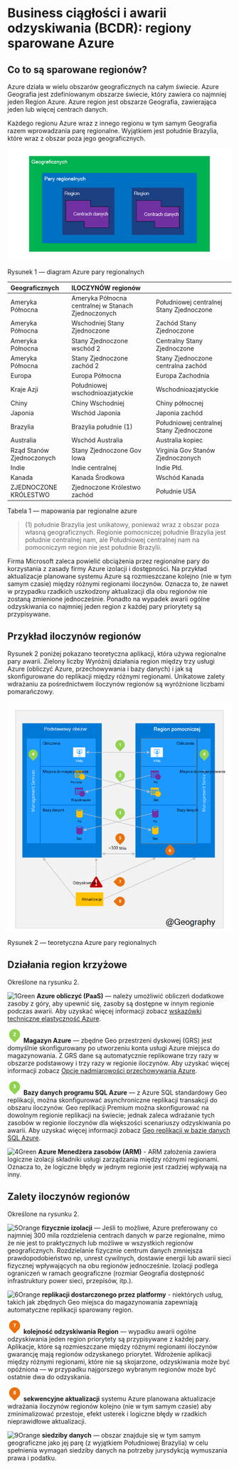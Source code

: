 <properties
    pageTitle="Business ciągłości i awarii odzyskiwania (BCDR): regiony sparowane Azure | Microsoft Azure"
    description="Azure pary regionalne zapewnić aplikacji mechanizm podczas awarii centrum danych."
    services="site-recovery"
    documentationCenter=""
    authors="rayne-wiselman"
    manager="jwhit"
    editor=""/>

<tags
    ms.service="site-recovery"
    ms.workload="storage-backup-recovery"
    ms.tgt_pltfrm="na"
    ms.devlang="na"
    ms.topic="article"
    ms.date="08/23/2016"
    ms.author="raynew"/>

# <a name="business-continuity-and-disaster-recovery-bcdr-azure-paired-regions"></a>Business ciągłości i awarii odzyskiwania (BCDR): regiony sparowane Azure

## <a name="what-are-paired-regions"></a>Co to są sparowane regionów?

Azure działa w wielu obszarów geograficznych na całym świecie. Azure Geografia jest zdefiniowanym obszarze świecie, który zawiera co najmniej jeden Region Azure. Azure region jest obszarze Geografia, zawierająca jeden lub więcej centrach danych.

Każdego regionu Azure wraz z innego regionu w tym samym Geografia razem wprowadzania parę regionalne. Wyjątkiem jest południe Brazylia, które wraz z obszar poza jego geograficznych.


![AzureGeography](./media/best-practices-availability-paired-regions/GeoRegionDataCenter.png)

Rysunek 1 — diagram Azure pary regionalnych



| Geograficznych     |  ILOCZYNÓW regionów  |                     |
| :-------------| :-------------   | :-------------      |
| Ameryka Północna | Ameryka Północna centralnej w Stanach Zjednoczonych | Południowej centralnej Stany Zjednoczone    |
| Ameryka Północna | Wschodniej Stany Zjednoczone          | Zachód Stany Zjednoczone             |
| Ameryka Północna | Stany Zjednoczone wschód 2        | Centralny Stany Zjednoczone          |
| Ameryka Północna | Stany Zjednoczone zachód 2        | Stany Zjednoczone centralna zachód     |
| Europa        | Europa Północna     | Europa Zachodnia         |
| Kraje Azji          | Południowej wschodnioazjatyckie  | Wschodnioazjatyckie           |
| Chiny         | Chiny Wschodniej       | Chiny północnej         |
| Japonia         | Wschód Japonia       | Japonia zachód          |
| Brazylia        | Brazylia południe (1) | Południowej centralnej Stany Zjednoczone    |
| Australia     | Wschód Australia   | Australia kopiec |
| Rząd Stanów Zjednoczonych | Stany Zjednoczone Gov Iowa      | Virginia Gov Stanów Zjednoczonych     |
| Indie         | Indie centralnej    | Indie Płd.         |
| Kanada        | Kanada Środkowa   | Wschód Kanada         |
| ZJEDNOCZONE KRÓLESTWO            | Zjednoczone Królestwo zachód          | Południe USA            |

Tabela 1 — mapowania par regionalne azure

> (1) południe Brazylia jest unikatowy, ponieważ wraz z obszar poza własną geograficznych. Regionie pomocniczej południe Brazylia jest południe centralnej nam, ale Południowej centralnej nam na pomocniczym region nie jest południe Brazylii.

Firma Microsoft zaleca powielić obciążenia przez regionalne pary do korzystania z zasady firmy Azure izolacji i dostępności. Na przykład aktualizacje planowane systemu Azure są rozmieszczane kolejno (nie w tym samym czasie) między różnymi regionami iloczynów. Oznacza to, że nawet w przypadku rzadkich uszkodzony aktualizacji dla obu regionów nie zostaną zmienione jednocześnie. Ponadto na wypadek awarii ogólne odzyskiwania co najmniej jeden region z każdej pary priorytety są przypisywane.

## <a name="an-example-of-paired-regions"></a>Przykład iloczynów regionów
Rysunek 2 poniżej pokazano teoretyczna aplikacji, która używa regionalne pary awarii. Zielony liczby Wyróżnij działania region między trzy usługi Azure (obliczyć Azure, przechowywania i bazy danych) i jak są skonfigurowane do replikacji między różnymi regionami. Unikatowe zalety wdrażaniu za pośrednictwem iloczynów regionów są wyróżnione liczbami pomarańczowy.


![Omówienie zalet iloczynów regionu](./media/best-practices-availability-paired-regions/PairedRegionsOverview2.png)

Rysunek 2 — teoretyczna Azure pary regionalnych

## <a name="cross-region-activities"></a>Działania region krzyżowe
Określone na rysunku 2.

![1Green](./media/best-practices-availability-paired-regions/1Green.png) **Azure obliczyć (PaaS)** — należy umożliwić obliczeń dodatkowe zasoby z góry, aby upewnić się, zasoby są dostępne w innym regionie podczas awarii. Aby uzyskać więcej informacji zobacz [wskazówki techniczne elastyczność Azure](./resiliency/resiliency-technical-guidance.md).

![2Green](./media/best-practices-availability-paired-regions/2Green.png) **Magazyn Azure** — zbędne Geo przestrzeni dyskowej (GRS) jest domyślnie skonfigurowany po utworzeniu konta usługi Azure miejsca do magazynowania. Z GRS dane są automatycznie replikowane trzy razy w obszarze podstawowy i trzy razy w regionie iloczynów. Aby uzyskać więcej informacji zobacz [Opcje nadmiarowości przechowywania Azure](storage/storage-redundancy.md).


![3Green](./media/best-practices-availability-paired-regions/3Green.png) **Bazy danych programu SQL Azure** — z Azure SQL standardowy Geo replikacji, można skonfigurować asynchroniczne replikacji transakcji do obszaru iloczynów. Geo replikacji Premium można skonfigurować na dowolnym regionie replikacji na świecie; jednak zaleca wdrażanie tych zasobów w regionie iloczynów dla większości scenariuszy odzyskiwania po awarii. Aby uzyskać więcej informacji zobacz [Geo replikacji w bazie danych SQL Azure](./sql-database/sql-database-geo-replication-overview.md).

![4Green](./media/best-practices-availability-paired-regions/4Green.png) **Azure Menedżera zasobów (ARM)** - ARM założenia zawiera logiczne izolacji składniki usługi zarządzania między różnymi regionami. Oznacza to, że logiczne błędy w jednym regionie jest rzadziej wpływają na inny.

## <a name="benefits-of-paired-regions"></a>Zalety iloczynów regionów
Określone na rysunku 2.  

![5Orange](./media/best-practices-availability-paired-regions/5Orange.png)
**fizycznie izolacji** — Jeśli to możliwe, Azure preferowany co najmniej 300 mila rozdzielenia centrach danych w parze regionalne, mimo że nie jest to praktycznych lub możliwe w wszystkich regionów geograficznych. Rozdzielanie fizycznie centrum danych zmniejsza prawdopodobieństwo np, unrest cywilnych, dostawie energii lub awarii sieci fizycznej wpływających na obu regionów jednocześnie. Izolacji podlega ograniczeń w ramach geograficzne (rozmiar Geografia dostępność infrastruktury power sieci, przepisów, itp.).  

![6Orange](./media/best-practices-availability-paired-regions/6Orange.png)
**replikacji dostarczonego przez platformy** - niektórych usług, takich jak zbędnych Geo miejsca do magazynowania zapewniają automatyczne replikacji sparowany region.

![7Orange](./media/best-practices-availability-paired-regions/7Orange.png)
**kolejność odzyskiwania Region** — wypadku awarii ogólne odzyskiwania jeden region priorytety są przypisywane z każdej pary. Aplikacje, które są rozmieszczane między różnymi regionami iloczynów gwarancję mają regionów odzyskanego priorytet. Wdrożenie aplikacji między różnymi regionami, które nie są skojarzone, odzyskiwania może być opóźniona — w przypadku najgorszego wybranym regionów może być ostatnie dwa do odzyskania.

![8Orange](./media/best-practices-availability-paired-regions/8Orange.png)
**sekwencyjne aktualizacji** systemu Azure planowana aktualizacje wdrażania iloczynów regionów kolejno (nie w tym samym czasie) aby zminimalizować przestoje, efekt usterek i logiczne błędy w rzadkich nieprawidłowe aktualizacji.


![9Orange](./media/best-practices-availability-paired-regions/9Orange.png)
**siedziby danych** — obszar znajduje się w tym samym geograficzne jako jej parę (z wyjątkiem Południowej Brazylia) w celu spełnienia wymagań siedziby danych na potrzeby jurysdykcją wymuszania prawa i podatku.

